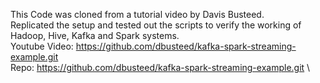 This Code was cloned from a tutorial video by Davis Busteed.\
Replicated the setup and tested out the scripts to verify the working of Hadoop, Hive, Kafka and Spark systems. \
Youtube Video: https://github.com/dbusteed/kafka-spark-streaming-example.git \
Repo: https://github.com/dbusteed/kafka-spark-streaming-example.git \
